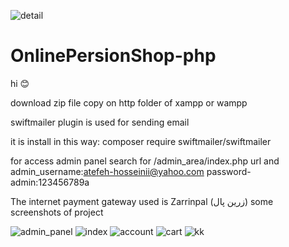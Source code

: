 ![detail](https://user-images.githubusercontent.com/75079605/116776713-4cbdae80-aa7f-11eb-8389-853a94dcb017.PNG)

# OnlinePersionShop-php
hi 😊

download zip file
copy on http folder of xampp or wampp

swiftmailer plugin is used for sending email

it is install in this way:
composer require swiftmailer/swiftmailer

for access admin panel search for /admin_area/index.php url and 
admin_username:atefeh-hosseinii@yahoo.com
password-admin:123456789a

The internet payment gateway used is Zarrinpal (زرین پال)
some screenshots of project

![admin_panel](https://user-images.githubusercontent.com/75079605/116776584-55fa4b80-aa7e-11eb-974f-7ecbdb412572.PNG)
![index](https://user-images.githubusercontent.com/75079605/116776561-3531f600-aa7e-11eb-83ea-a40e31918a45.PNG)
![account](https://user-images.githubusercontent.com/75079605/116776595-66aac180-aa7e-11eb-9138-dfce644a53b0.PNG)
![cart](https://user-images.githubusercontent.com/75079605/116776599-6b6f7580-aa7e-11eb-986e-491e406f856c.PNG)
![kk](https://user-images.githubusercontent.com/75079605/116776607-74604700-aa7e-11eb-8d63-cbfddb1107b3.PNG)


